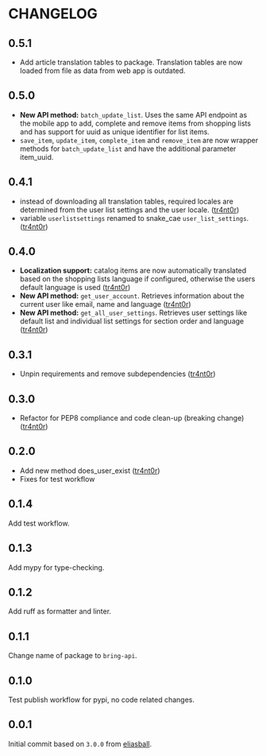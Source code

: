 # CHANGELOG

## 0.5.1

* Add article translation tables to package. Translation tables are now loaded from file as data from web app is outdated.

## 0.5.0

* **New API method:** `batch_update_list`. Uses the same API endpoint as the mobile app to add, complete and remove items from shopping lists and has support for uuid as unique identifier for list items.  
* `save_item`, `update_item`, `complete_item` and `remove_item` are now wrapper methods for `batch_update_list` and have the additional parameter item_uuid.


## 0.4.1

* instead of downloading all translation tables, required locales are determined from the user list settings and the user locale. ([tr4nt0r](https://github.com/tr4nt0r))
* variable `userlistsettings` renamed to snake_cae `user_list_settings`. ([tr4nt0r](https://github.com/tr4nt0r))

## 0.4.0

* **Localization support:** catalog items are now automatically translated based on the shopping lists language if configured, otherwise the users default language is used ([tr4nt0r](https://github.com/tr4nt0r))
* **New API method:** `get_user_account`. Retrieves information about the current user like email, name and language ([tr4nt0r](https://github.com/tr4nt0r))
* **New API method:** `get_all_user_settings`. Retrieves user settings like default list and individual list settings for section order and language ([tr4nt0r](https://github.com/tr4nt0r))

## 0.3.1

* Unpin requirements and remove subdependencies ([tr4nt0r](https://github.com/tr4nt0r))

## 0.3.0

* Refactor for PEP8 compliance and code clean-up (breaking change) ([tr4nt0r](https://github.com/tr4nt0r))

## 0.2.0

* Add new method does_user_exist ([tr4nt0r](https://github.com/tr4nt0r))
* Fixes for test workflow

## 0.1.4

Add test workflow.

## 0.1.3

Add mypy for type-checking.

## 0.1.2

Add ruff as formatter and linter.

## 0.1.1

Change name of package to `bring-api`.

## 0.1.0

Test publish workflow for pypi, no code related changes.

## 0.0.1

Initial commit based on `3.0.0` from [eliasball](https://github.com/eliasball/python-bring-api).
